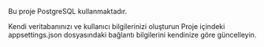 Bu proje PostgreSQL kullanmaktadır.


Kendi veritabanınızı ve kullanıcı bilgilerinizi oluşturun
Proje içindeki appsettings.json dosyasındaki bağlantı bilgilerini kendinize göre güncelleyin.

